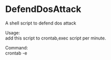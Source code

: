 # DefendDosAttack
A shell script to defend dos attack

Usage:  
add this script to crontab,exec script per minute.

Command:  
crontab -e 
